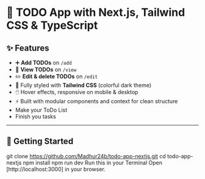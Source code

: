 # 🚀 TODO App with Next.js, Tailwind CSS & TypeScript


## ✨ Features

- ➕ **Add TODOs** on `/add`
- 👀 **View TODOs** on `/view`
- ✏️ **Edit & delete TODOs** on `/edit`
- 🎨 Fully styled with **Tailwind CSS** (colorful dark theme)
- 🖱️ Hover effects, responsive on mobile & desktop
- ⚡ Built with modular components and context for clean structure
- Make your ToDo List
- Finish you tasks 
----

## 🚀 Getting Started


git clone https://github.com/Madhur24b/todo-app-nextjs.git
cd todo-app-nextjs
npm install
npm run dev
Run this in your Terminal
Open [http://localhost:3000] in your browser.
